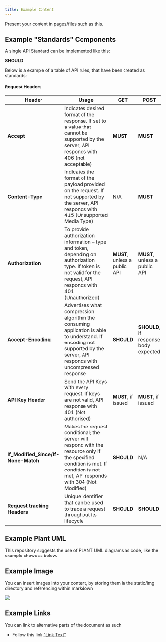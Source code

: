 ```yaml
---
title: Example Content
---
```


Present your content in pages/files such as this.

## Example "Standards" Components 

A single API Standard can be implemented like this:

<Standard id="HNZAS_SHOULD_Example_Standard" type="SHOULD" toolTip="Example standards SHOULD be well written.">**SHOULD**</Standard>


Below is a example of a table of API rules, that have been created as standards:

#### Request Headers

| **Header**                          | **Usage**                                                                                                                                                                      | **GET**                       | **POST**                              | **PUT**                               | **DELETE**                    |
| ----------------------------------- | ------------------------------------------------------------------------------------------------------------------------------------------------------------------------------ | ----------------------------- | ------------------------------------- | ------------------------------------- | ----------------------------- |
| **Accept**                          | Indicates desired format of the response. If set to a value that cannot be supported by the server, API responds with 406 (not acceptable)                                     | <Standard id="HNZAS_MUST_USE_ACCEPT_HEADER_FOR_GET_REQUEST" type="MUST" toolTip="The response format required from a GET request MUST be indicated by the consumer using the Accept header.">**MUST**</Standard>                      | <Standard id="HNZAS_MUST_USE_ACCEPT_HEADER_FOR_POST_REQUEST" type="MUST" toolTip="POST requests MUST use the Accept header.">**MUST**</Standard>                               | <Standard id="HNZAS_MUST_USE_ACCEPT_HEADER_FOR_PUT_REQUEST" type="MUST" toolTip="PUT requests MUST use the Accept header.">**MUST**</Standard>                               | N/A                           |
| **Content-Type**                    | Indicates the format of the payload provided on the request. If not supported by the server, API responds with 415 (Unsupported Media Type)                                    | N/A                           | <Standard id="HNZAS_MUST_USE_CONTENT_TYPE_HEADER_FOR_POST_REQUEST" type="MUST" toolTip="POST requests MUST use the Content-type header.">**MUST**</Standard>                               | <Standard id="HNZAS_MUST_USE_CONTENT_TYPE_HEADER_FOR_PUT_REQUEST" type="MUST" toolTip="PUT requests MUST use the Content-type header.">**MUST**</Standard>                              | N/A                           |
| **Authorization**                   | To provide authorization information – type and token, depending on authorization type. If token is not valid for the request, API responds with 401 (Unauthorized)            | <Standard id="HNZAS_MUST_USE_AUTHORIZATION_HEADER_FOR_GET_REQUEST" type="MUST" toolTip="GET requests MUST use the Authorization header, unless a public API.">**MUST**, unless a public API</Standard> | <Standard id="HNZAS_MUST_USE_AUTHORIZATION_HEADER_FOR_POST_REQUEST" type="MUST" toolTip="POST requests MUST use the Authorization header, unless a public API.">**MUST**, unless a public API</Standard>        | <Standard id="HNZAS_MUST_USE_AUTHORIZATION_HEADER_FOR_PUT_REQUEST" type="MUST" toolTip="PUT requests MUST use the Authorization header, unless a public API.">**MUST**, unless a public API</Standard>        | <Standard id="HNZAS_MUST_USE_AUTHORIZATION_HEADER_FOR_DELETE_REQUEST" type="MUST" toolTip="DELETE requests MUST use the Authorization header, unless a public API.">**MUST**, unless a public API</Standard> |
| **Accept-Encoding**                 | Advertises what compression algorithm the consuming application is able to understand. If encoding not supported by the server, API responds with uncompressed response        | <Standard id="HNZAS_SHOULD_USE_ACCEPT_ENCODING_HEADER_FOR_GET_REQUEST" type="SHOULD" toolTip="GET requests SHOULD use the Accept-Encoding header.">**SHOULD**</Standard>                   | <Standard id="HNZAS_SHOULD_USE_ACCEPT_ENCODING_HEADER_FOR_POST_REQUEST" type="SHOULD" toolTip="POST requests SHOULD use the Accept-Encoding header.">**SHOULD**, if response body expected</Standard> |<Standard id="HNZAS_SHOULD_USE_ACCEPT_ENCODING_HEADER_FOR_PUT_REQUEST" type="SHOULD" toolTip="PUT requests SHOULD use the Accept-Encoding header.">**SHOULD**, if response body expected</Standard> | N/A                           |
| **API Key Header**                  | Send the API Keys with every request. If keys are not valid, API response with 401 (Not authorised)                                                                            | <Standard id="HNZAS_MUST_USE_API_KEY_HEADER_FOR_GET_REQUEST" type="MUST" toolTip="GET requests MUST use the API Key header, if issued.">**MUST**, if issued</Standard>           | <Standard id="HNZAS_MUST_USE_API_KEY_HEADER_FOR_POST_REQUEST" type="MUST" toolTip="POST requests MUST use the API Key header, if issued.">**MUST**, if issued</Standard>                   | <Standard id="HNZAS_MUST_USE_API_KEY_HEADER_FOR_PUT_REQUEST" type="MUST" toolTip="PUT requests MUST use the API Key header, if issued.">**MUST**, if issued</Standard>                | <Standard id="HNZAS_MUST_USE_API_KEY_HEADER_FOR_DELETE_REQUEST" type="MUST" toolTip="DELETE requests MUST use the API Key header, if issued.">**MUST**, if issued</Standard>           |
| **If_Modified_Since/If-None-Match** | Makes the request conditional; the server will respond with the resource only if the specified condition is met. If condition is not met, API responds with 304 (Not Modified) | <Standard id="HNZAS_SHOULD_USE_CONDITIONAL_HEADERS_FOR_GET_REQUEST" type="SHOULD" toolTip="GET requests SHOULD use the If_Modified_Since/If-None-Match header.">**SHOULD**</Standard>                    | N/A                                   | N/A                                   | N/A                           |
| **Request tracking Headers**        | Unique identifier that can be used to trace a request throughout its lifecycle                                                                                                 | <Standard id="HNZAS_SHOULD_USE_REQUEST_TRACKING_HEADER_FOR_GET_REQUEST" type="SHOULD" toolTip="GET requests SHOULD use a request tracking header to trace a request throughout its lifecycle.">**SHOULD**</Standard>                    | <Standard id="HNZAS_SHOULD_USE_REQUEST_TRACKING_HEADER_FOR_POST_REQUEST" type="SHOULD" toolTip="POST requests SHOULD use a request tracking header to trace a request throughout its lifecycle.">**SHOULD**</Standard>                            | <Standard id="HNZAS_SHOULD_USE_REQUEST_TRACKING_HEADER_FOR_PUT_REQUEST" type="SHOULD" toolTip="PUT requests SHOULD use a request tracking header to trace a request throughout its lifecycle.">**SHOULD**</Standard>                            | <Standard id="HNZAS_SHOULD_USE_REQUEST_TRACKING_HEADER_FOR_DELETE_REQUEST" type="SHOULD" toolTip="DELETE requests SHOULD use a request tracking header to trace a request throughout its lifecycle.">**SHOULD**</Standard>      

## Example Plant UML 

This repository suggests the use of PLANT UML diagrams as code, like the example shows as below.


## Example Image

You can insert images into your content, by storing them in the static/img directory and referencing within markdown

<img src="/hinz-demo/img/content/image1.jpg" />

<DetailedDescription text="Example Description"/>

## Example Links

You can link to alternative parts of the document as such 

- Follow this link ["Link Text"](/example-content/ExampleContent)

```